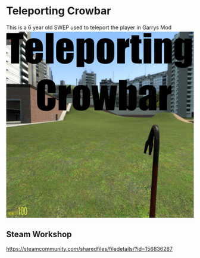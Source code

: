 # Teleporting Crowbar

This is a 6 year old SWEP used to teleport the player in Garrys Mod
![screenshot](https://raw.githubusercontent.com/CptDave/Garrys-Mod-Teleporting-Crowbar/master/screenshot.jpg)
## Steam Workshop
https://steamcommunity.com/sharedfiles/filedetails/?id=156836287